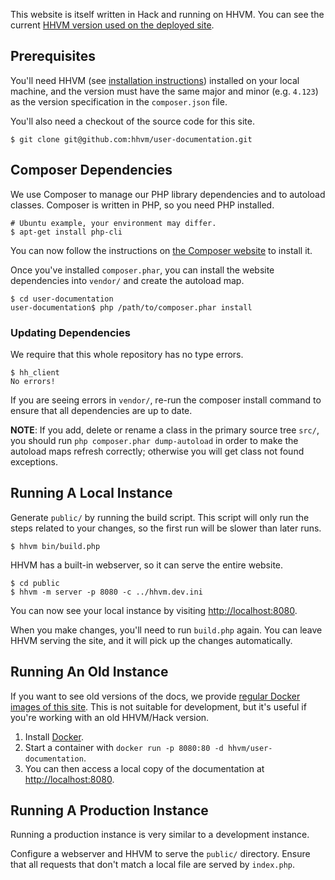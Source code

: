This website is itself written in Hack and running on HHVM. You can
see the current [HHVM version used on the deployed site](https://github.com/hhvm/user-documentation/blob/main/.deploy/built-site.Dockerfile#L3).

## Prerequisites

You'll need HHVM
(see [installation instructions](/hhvm/installation/introduction))
installed on your local machine, and the version must have the same major
and minor (e.g. `4.123`) as the version specification in the `composer.json`
file.

You'll also need a checkout of the source code for this site.

```
$ git clone git@github.com:hhvm/user-documentation.git
```

## Composer Dependencies

We use Composer to manage our PHP library dependencies and to autoload classes.
Composer is written in PHP, so you need PHP installed.

```
# Ubuntu example, your environment may differ.
$ apt-get install php-cli
```

You can now follow the instructions on [the Composer website](https://getcomposer.org/) to install it.

Once you've installed `composer.phar`, you can install the website dependencies into `vendor/` and create the autoload map.

```
$ cd user-documentation
user-documentation$ php /path/to/composer.phar install
```

### Updating Dependencies

We require that this whole repository has no type errors.

```
$ hh_client
No errors!
```

If you are seeing errors in `vendor/`, re-run the composer install command to ensure that all dependencies are up to date.

**NOTE**: If you add, delete or rename a class in the primary source tree `src/`, you should run `php composer.phar dump-autoload` in order to make the autoload maps refresh correctly; otherwise you will get class not found exceptions.

## Running A Local Instance

Generate `public/` by running the build script. This script will only
run the steps related to your changes, so the first run will be slower
than later runs.

```
$ hhvm bin/build.php
```

HHVM has a built-in webserver, so it can serve the entire website.

```
$ cd public
$ hhvm -m server -p 8080 -c ../hhvm.dev.ini
```

You can now see your local instance by visiting <http://localhost:8080>.

When you make changes, you'll need to run `build.php` again. You can
leave HHVM serving the site, and it will pick up the changes
automatically.

## Running An Old Instance

If you want to see old versions of the docs, we provide [regular
Docker images of this
site](https://hub.docker.com/r/hhvm/user-documentation/tags). This is
not suitable for development, but it's useful if you're working with
an old HHVM/Hack version.

1. Install [Docker](https://docs.docker.com/engine/installation/).
2. Start a container with `docker run -p 8080:80 -d hhvm/user-documentation`.
3. You can then access a local copy of the documentation at <http://localhost:8080>.

## Running A Production Instance

Running a production instance is very similar to a development
instance.

Configure a webserver and HHVM to serve the `public/`
directory. Ensure that all requests that don't match a local file are
served by `index.php`.
